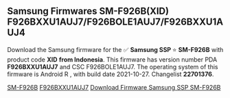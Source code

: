 <h2>Samsung Firmwares SM-F926B(XID) F926BXXU1AUJ7/F926BOLE1AUJ7/F926BXXU1AUJ4</h2>
Download the Samsung firmware for the ✅ <strong>Samsung SSP </strong> ⭐ <strong>SM-F926B</strong> with product code <strong>XID</strong> <strong> from Indonesia</strong>. This firmware has version number PDA <strong>F926BXXU1AUJ7</strong> and CSC F926BOLE1AUJ7. The operating system of this firmware is Android R , with build date 2021-10-27. Changelist <strong>22701376</strong>.


[SM-F926B](https://samfirm.shop/samsung/model/SM-F926B)
[F926BXXU1AUJ7](https://samfirm.shop/samsung/pda/F926BXXU1AUJ7)
[Download Firmware Samsung SSP SM-F926B](https://samfirm.shop/samsung/firmware/469576)
